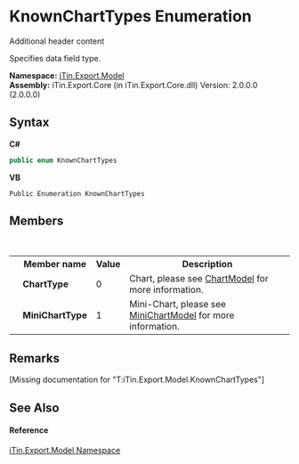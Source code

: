# KnownChartTypes Enumeration
Additional header content 

Specifies data field type.

**Namespace:**&nbsp;<a href="N_iTin_Export_Model">iTin.Export.Model</a><br />**Assembly:**&nbsp;iTin.Export.Core (in iTin.Export.Core.dll) Version: 2.0.0.0 (2.0.0.0)

## Syntax

**C#**<br />
``` C#
public enum KnownChartTypes
```

**VB**<br />
``` VB
Public Enumeration KnownChartTypes
```


## Members
&nbsp;<table><tr><th></th><th>Member name</th><th>Value</th><th>Description</th></tr><tr><td /><td target="F:iTin.Export.Model.KnownChartTypes.ChartType">**ChartType**</td><td>0</td><td>Chart, please see <a href="T_iTin_Export_Model_ChartModel">ChartModel</a> for more information.</td></tr><tr><td /><td target="F:iTin.Export.Model.KnownChartTypes.MiniChartType">**MiniChartType**</td><td>1</td><td>Mini-Chart, please see <a href="T_iTin_Export_Model_MiniChartModel">MiniChartModel</a> for more information.</td></tr></table>

## Remarks
\[Missing <remarks> documentation for "T:iTin.Export.Model.KnownChartTypes"\]

## See Also


#### Reference
<a href="N_iTin_Export_Model">iTin.Export.Model Namespace</a><br />